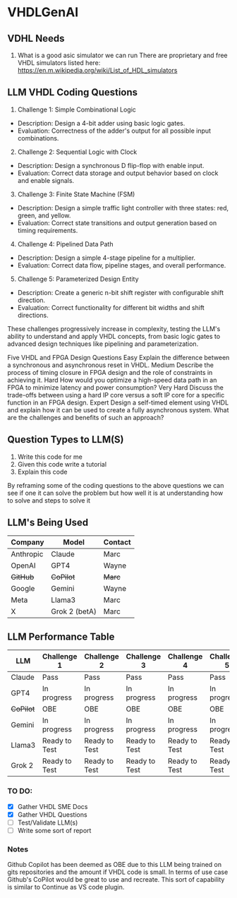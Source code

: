 # VHDLGenAI

## VDHL Needs
1. What is a good asic simulator we can run
There are proprietary and free VHDL simulators listed here: https://en.m.wikipedia.org/wiki/List_of_HDL_simulators

## LLM VHDL Coding Questions
1. Challenge 1: Simple Combinational Logic
* Description: Design a 4-bit adder using basic logic gates.
* Evaluation: Correctness of the adder's output for all possible input combinations.
2. Challenge 2: Sequential Logic with Clock
* Description: Design a synchronous D flip-flop with enable input.
* Evaluation: Correct data storage and output behavior based on clock and enable signals.
3. Challenge 3: Finite State Machine (FSM)
* Description: Design a simple traffic light controller with three states: red, green, and yellow.
* Evaluation: Correct state transitions and output generation based on timing requirements.
4. Challenge 4: Pipelined Data Path
* Description: Design a simple 4-stage pipeline for a multiplier.
* Evaluation: Correct data flow, pipeline stages, and overall performance.
5. Challenge 5: Parameterized Design Entity
* Description: Create a generic n-bit shift register with configurable shift direction.
* Evaluation: Correct functionality for different bit widths and shift directions.

These challenges progressively increase in complexity, testing the LLM's ability to understand and apply VHDL concepts, from basic logic gates to advanced design techniques like pipelining and parameterization.

Five VHDL and FPGA Design Questions
Easy
Explain the difference between a synchronous and asynchronous reset in VHDL.
Medium
Describe the process of timing closure in FPGA design and the role of constraints in achieving it.
Hard
How would you optimize a high-speed data path in an FPGA to minimize latency and power consumption?
Very Hard
Discuss the trade-offs between using a hard IP core versus a soft IP core for a specific function in an FPGA design.
Expert
Design a self-timed element using VHDL and explain how it can be used to create a fully asynchronous system. What are the challenges and benefits of such an approach?

## Question Types to LLM(S)
1. Write this code for me
2. Given this code write a tutorial
3. Explain this code

By reframing some of the coding questions to the above questions we can see if one it can solve the problem but how well it is at understanding how to solve and steps to solve it

## LLM's Being Used
| Company    | Model     | Contact |
|------------|-----------|---------|
| Anthropic  | Claude    | Marc |
| OpenAI     | GPT4      | Wayne |
|<del>GitHub</dev> | <del>CoPilot</dev> | <del>Marc</dev> |
| Google     | Gemini    | Wayne |
| Meta       | Llama3    | Marc |
| X          | Grok 2 (betA) | Marc |

## LLM Performance Table

| LLM      | Challenge 1 | Challenge 2 | Challenge 3 | Challenge 4 | Challenge 5 |
|----------|-------------|-------------|-------------|-------------|-------------|
| Claude   | Pass        | Pass        | Pass        | Pass        | Pass        |
| GPT4     | In progress        | In progress        | In progress        | In progress        | In progress        |
| <del>CoPilot</dev>  | OBE | OBE | OBE | OBE | OBE |
| Gemini   | In progress        | In progress        | In progress        | In progress        | In progress        |
| Llama3   | Ready to Test | Ready to Test | Ready to Test | Ready to Test | Ready to Test |
| Grok 2   | Ready to Test | Ready to Test | Ready to Test | Ready to Test | Ready to Test |


### TO DO:
- [x] Gather VHDL SME Docs
- [x] Gather VHDL Questions
- [ ] Test/Validate LLM(s)
- [ ] Write some sort of report

### Notes
Github Copilot has been deemed as OBE due to this LLM being trained on gits repositories and the amount if VHDL code is small. In terms of use case Github's CoPilot would be great to use and recreate. This sort of capability is similar to Continue as VS code plugin.
